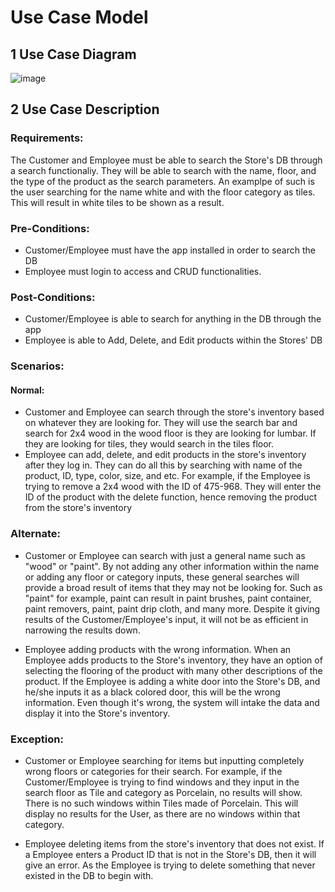 # Use Case Model

## 1 Use Case Diagram
![image](https://user-images.githubusercontent.com/66324119/161481399-06567f91-1add-4ade-a30d-cbfe1ca09f8a.png)

## 2 Use Case Description
### Requirements:
The Customer and Employee must be able to search the Store's DB through a search functionaliy. They will be able to search with the name, floor, and the type of the product as the search parameters. An examplpe of such is the user searching for the name white and with the floor category as tiles. This will result in white tiles to be shown as a result.

### Pre-Conditions:
- Customer/Employee must have the app installed in order to search the DB
- Employee must login to access and CRUD functionalities.

### Post-Conditions:
- Customer/Employee is able to search for anything in the DB through the app
- Employee is able to Add, Delete, and Edit products within the Stores' DB

### Scenarios:
#### Normal:
- Customer and Employee can search through the store's inventory based on whatever they are looking for. They will use the search bar and search for 2x4 wood in the wood floor is they are looking for lumbar. If they are looking for tiles, they would search in the tiles floor.
- Employee can add, delete, and edit products in the store's inventory after they log in. They can do all this by searching with name of the product, ID, type, color, size, and etc. For example, if the Employee is trying to remove a 2x4 wood with the ID of 475-968. They will enter the ID of the product with the delete function, hence removing the product from the store's inventory

### Alternate:
- Customer or Employee can search with just a general name such as "wood" or "paint". By not adding any other information within the name or adding any floor or category inputs, these general searches will provide a broad result of items that they may not be looking for. Such as "paint" for example, paint can result in paint brushes, paint container, paint removers, paint, paint drip cloth, and many more. Despite it giving results of the Customer/Employee's input, it will not be as efficient in narrowing the results down.

- Employee adding products with the wrong information. When an Employee adds products to the Store's inventory, they have an option of selecting the flooring of the product with many other descriptions of the product. If the Employee is adding a white door into the Store's DB, and he/she inputs it as a black colored door, this will be the wrong information. Even though it's wrong, the system will intake the data and display it into the Store's inventory. 

### Exception:
- Customer or Employee searching for items but inputting completely wrong floors or categories for their search. For example, if the Customer/Employee is trying to find windows and they input in the search floor as Tile and category as Porcelain, no results will show. There is no such windows within Tiles made of Porcelain. This will display no results for the User, as there are no windows within that category.

- Employee deleting items from the store's inventory that does not exist. If a Employee enters a Product ID that is not in the Store's DB, then it will give an error. As the Employee is trying to delete something that never existed in the DB to begin with.
